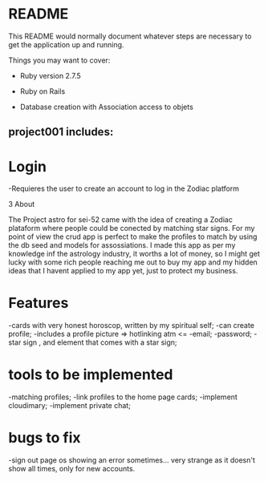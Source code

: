 # README

This README would normally document whatever steps are necessary to get the
application up and running.

Things you may want to cover:

* Ruby version 2.7.5

* Ruby on Rails

* Database creation with Association access to objets

 project001 includes:
 -----------------------------------------

# Login

-Requieres the user to create an account to log in the Zodiac platform

3 About

The Project astro for sei-52 came with the idea of creating a Zodiac plataform where people could be conected by matching star signs.
For my point of  view the crud app is perfect to make the profiles to match by using the db seed and models for assossiations.
I made this app as per my knowledge inf the astrology industry, it worths a lot of money, so I might get lucky with some rich people reaching me  out to buy my app and my hidden ideas that I havent applied to my app yet, just to protect my business.


# Features

-cards with very honest horoscop, written by my spiritual self;
-can create profile;
-includes a profile picture => hotlinking atm <=
-email;
-password;
-star sign , and element that comes with a star sign;

# tools to be implemented 

-matching profiles;
-link profiles to the home page cards;
-implement cloudimary;
-implement private chat;

# bugs to fix

-sign out page os showing an error sometimes... very strange as it doesn't show all times, only for new accounts. 







